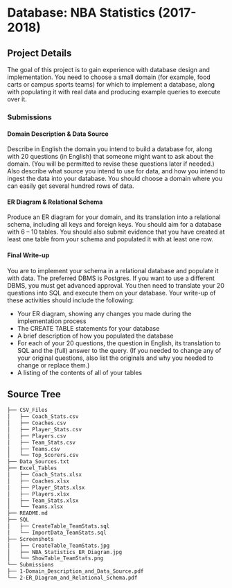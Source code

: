 # Database: NBA Statistics (2017-2018)

## Project Details
The goal of this project is to gain experience with database design and implementation. You need to choose a small domain (for example, food carts or campus sports teams) for which to implement a database, along with populating it with real data and producing example queries to execute over it.

### Submissions
#### Domain Description & Data Source
Describe in English the domain you intend to build a database for, along with 20 questions (in English) that someone might want to ask about the domain. (You will be permitted to revise these questions later if needed.) Also describe what source you intend to use for data, and how you intend to ingest the data into your database. You should choose a domain where you can easily get several hundred rows of data.

#### ER Diagram & Relational Schema
Produce an ER diagram for your domain, and its translation into a relational schema, including all keys and foreign keys. You should aim for a database with 6 – 10 tables. You should also submit evidence that you have created at least one table from your schema and populated it with at least one row.

#### Final Write-up
You are to implement your schema in a relational database and populate it with data. The preferred DBMS is Postgres. If you want to use a different DBMS, you must get advanced approval. You then need to translate your 20 questions into SQL and execute them on your database. Your write-up of these activities should include the following:
* Your ER diagram, showing any changes you made during the implementation process
* The CREATE TABLE statements for your database
* A brief description of how you populated the database
* For each of your 20 questions, the question in English, its translation
to SQL and the (full) answer to the query. (If you needed to change any of your original questions, also list the originals and why you needed to change or replace them.)
* A listing of the contents of all of your tables

## Source Tree
```bash
├── CSV_Files
│   ├── Coach_Stats.csv
│   ├── Coaches.csv
│   ├── Player_Stats.csv
│   ├── Players.csv
│   ├── Team_Stats.csv
│   ├── Teams.csv
│   └── Top_Scorers.csv
├── Data_Sources.txt
├── Excel_Tables
│   ├── Coach_Stats.xlsx
│   ├── Coaches.xlsx
│   ├── Player_Stats.xlsx
│   ├── Players.xlsx
│   ├── Team_Stats.xlsx
│   └── Teams.xlsx
├── README.md
├── SQL
│   ├── CreateTable_TeamStats.sql
│   └── ImportData_TeamStats.sql
├── Screenshots
│   ├── CreateTable_TeamStats.jpg
│   ├── NBA_Statistics_ER_Diagram.jpg
│   └── ShowTable_TeamStats.png
└── Submissions
├── 1-Domain_Description_and_Data_Source.pdf
└── 2-ER_Diagram_and_Relational_Schema.pdf
```
